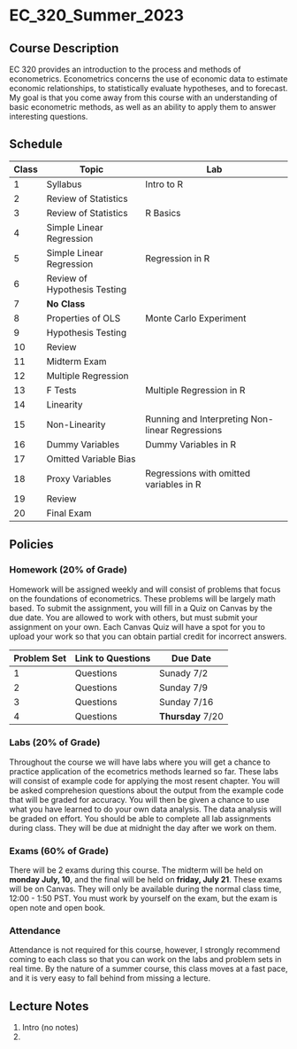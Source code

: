 # EC_320_Summer_2023

## Course Description

EC 320 provides an introduction to the process and methods of econometrics. Econometrics concerns the use of economic data to estimate economic relationships, to statistically evaluate hypotheses, and to forecast. My goal is that you come away from this course with an understanding of basic econometric methods, as well as an ability to apply them to answer interesting questions.

## Schedule

| Class  | Topic  | Lab  |
|-----|-----|-----|
| 1 | Syllabus | Intro to R |
| 2 | Review of Statistics |  |
| 3 | Review of Statistics | R Basics |
| 4 | Simple Linear Regression |  |
| 5 | Simple Linear Regression | Regression in R  |
| 6 | Review of Hypothesis Testing |  |
| 7 | **No Class** |  |
| 8 | Properties of OLS | Monte Carlo Experiment |
| 9 | Hypothesis Testing |  |
| 10 | Review |  |
| 11 | Midterm Exam | |
| 12 | Multiple Regression | |
| 13 | F Tests | Multiple Regression in R |
| 14 | Linearity |  |
| 15 | Non-Linearity | Running and Interpreting Non-linear Regressions |
| 16 | Dummy Variables | Dummy Variables in R |
| 17 | Omitted Variable Bias | |
| 18 | Proxy Variables | Regressions with omitted variables in R |
| 19 | Review |  |
| 20 | Final Exam | |

## Policies

### Homework (20% of Grade)

Homework will be assigned weekly and will consist of problems that focus on the foundations of econometrics. These problems will be largely math based. To submit the assignment, you will fill in a Quiz on Canvas by the due date. You are allowed to work with others, but must submit your assignment on your own. Each Canvas Quiz will have a spot for you to upload your work so that you can obtain partial credit for incorrect answers.

| Problem Set | Link to Questions | Due Date |
|-----|-----|-----|
| 1 | Questions | Sunady 7/2 |
| 2 | Questions | Sunday 7/9 |
| 3 | Questions | Sunday 7/16 |
| 4 | Questions | **Thursday** 7/20 |

### Labs (20% of Grade)

Throughout the course we will have labs where you will get a chance to practice application of the ecometrics methods learned so far. These labs will consist of example code for applying the most resent chapter. You will be asked comprehesion questions about the output from the example code that will be graded for accuracy. You will then be given a chance to use what you have learned to do your own data analysis. The data analysis will be graded on effort. You should be able to complete all lab assignments during class. They will be due at midnight the day after we work on them. 

### Exams (60% of Grade)

There will be 2 exams during this course. The midterm will be held on **monday July, 10**, and the final will be held on **friday, July 21**. These exams will be on Canvas. They will only be available during the normal class time, 12:00 - 1:50 PST. You must work by yourself on the exam, but the exam is open note and open book. 

### Attendance

Attendance is not required for this course, however, I strongly recommend coming to each class so that you can work on the labs and problem sets in real time. By the nature of a summer course, this class moves at a fast pace, and it is very easy to fall behind from missing a lecture.

## Lecture Notes

1. Intro (no notes)
2. 
